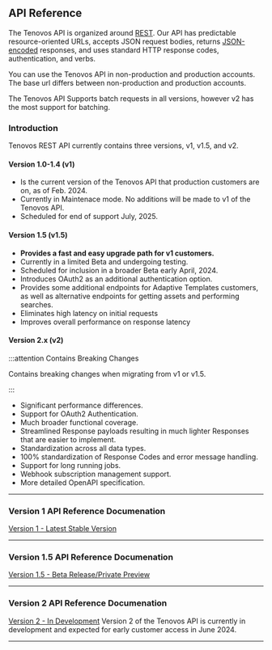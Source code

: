 ## API Reference

The Tenovos API is organized around [REST](http://en.wikipedia.org/wiki/Representational_State_Transfer).  Our API has predictable resource-oriented URLs, accepts JSON request bodies,
returns [JSON-encoded](http://www.json.org/) responses, and uses standard HTTP response codes, authentication, and verbs.

You can use the Tenovos API in non-production and production accounts.  The base url differs between non-production and production accounts.

The Tenovos API Supports batch requests in all versions, however v2 has the most support for batching.

### Introduction

Tenovos REST API currently contains three versions, v1, v1.5, and v2.

#### Version 1.0-1.4 (v1)

- Is the current version of the Tenovos API that production customers are on, as of Feb. 2024.
- Currently in Maintenace mode.  No additions will be made to v1 of the Tenovos API.
- Scheduled for end of support July, 2025.

#### Version 1.5 (v1.5)

- **Provides a fast and easy upgrade path for v1 customers.**
- Currently in a limited Beta and undergoing testing.
- Scheduled for inclusion in a broader Beta early April, 2024.
- Introduces OAuth2 as an additional authentication option.
- Provides some additional endpoints for Adaptive Templates customers, as well as alternative endpoints for getting assets and performing searches.
- Eliminates high latency on initial requests
- Improves overall performance on response latency

#### Version 2.x (v2)

:::attention Contains Breaking Changes

Contains breaking changes when migrating from v1 or v1.5.

:::

- Significant performance differences.
- Support for OAuth2 Authentication.
- Much broader functional coverage.
- Streamlined Response payloads resulting in much lighter Responses that are easier to implement.
- Standardization across all data types.
- 100% standardization of Response Codes and error message handling.
- Support for long running jobs.
- Webhook subscription management support.
- More detailed OpenAPI specification.

---

### Version 1 API Reference Documenation

[Version 1 - Latest Stable Version](./v1/index.md)

---

### Version 1.5 API Reference Documenation

[Version 1.5 - Beta Release/Private Preview](./hermes/index.md)

---

### Version 2 API Reference Documenation

[Version 2 - In Development](./v1/index.md)
Version 2 of the Tenovos API is currently in development and expected for early customer access in June 2024.

---